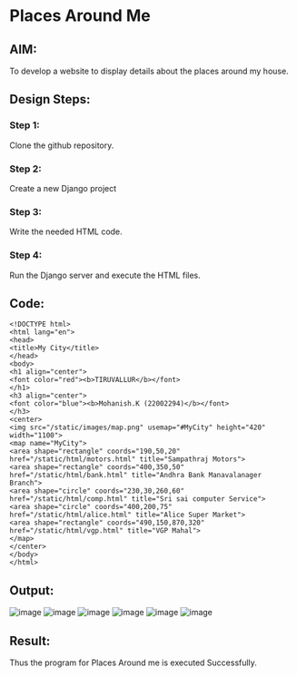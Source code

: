 # Places Around Me
## AIM:
To develop a website to display details about the places around my house.

## Design Steps:
### Step 1:
Clone the github repository.

### Step 2:
Create a new Django project

### Step 3:
Write the needed HTML code.

### Step 4:
Run the Django server and execute the HTML files.

## Code:
```
<!DOCTYPE html>
<html lang="en">
<head>
<title>My City</title>
</head>
<body>
<h1 align="center">
<font color="red"><b>TIRUVALLUR</b></font>
</h1>
<h3 align="center">
<font color="blue"><b>Mohanish.K (22002294)</b></font>
</h3>
<center>
<img src="/static/images/map.png" usemap="#MyCity" height="420" width="1100">
<map name="MyCity">
<area shape="rectangle" coords="190,50,20" href="/static/html/motors.html" title="Sampathraj Motors">
<area shape="rectangle" coords="400,350,50" href="/static/html/bank.html" title="Andhra Bank Manavalanager Branch">
<area shape="circle" coords="230,30,260,60" href="/static/html/comp.html" title="Sri sai computer Service">
<area shape="circle" coords="400,200,75" href="/static/html/alice.html" title="Alice Super Market">
<area shape="rectangle" coords="490,150,870,320" href="/static/html/vgp.html" title="VGP Mahal">
</map>
</center>
</body>
</html> 
```

## Output:
![image](https://github.com/devesh-s1/places-around-me/assets/121490523/ba6f9d6f-1aad-45e1-9f64-72b7cae98600)
![image](https://github.com/devesh-s1/places-around-me/assets/121490523/0709ade3-5616-4598-a64d-1101edf2019f)
![image](https://github.com/devesh-s1/places-around-me/assets/121490523/f703dfda-3239-46ed-9871-3ac57d5ffeb2)
![image](https://github.com/devesh-s1/places-around-me/assets/121490523/fe0dafdb-3048-4ded-8549-b9048610df66)
![image](https://github.com/devesh-s1/places-around-me/assets/121490523/5d05fd77-788b-4a71-83e6-5ca5b7ed5f31)
![image](https://github.com/devesh-s1/places-around-me/assets/121490523/9fee3360-8bf9-4c8c-b017-e673983c5036)



## Result:
Thus the program for Places Around me is executed Successfully.
